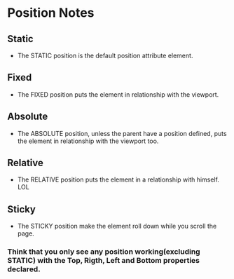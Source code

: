 # Position Notes

## Static
- The STATIC position is the default position attribute element.

## Fixed
- The FIXED position puts the element in relationship with the viewport.


## Absolute
- The ABSOLUTE position, unless the parent have a position defined, puts the element
in relationship with the viewport too.

## Relative
- The RELATIVE position puts the element in a relationship with himself. LOL


## Sticky
- The STICKY position make the element roll down while you scroll the page. 



### Think that you only see any position working(excluding STATIC) with the Top, Rigth, Left and Bottom properties declared.
